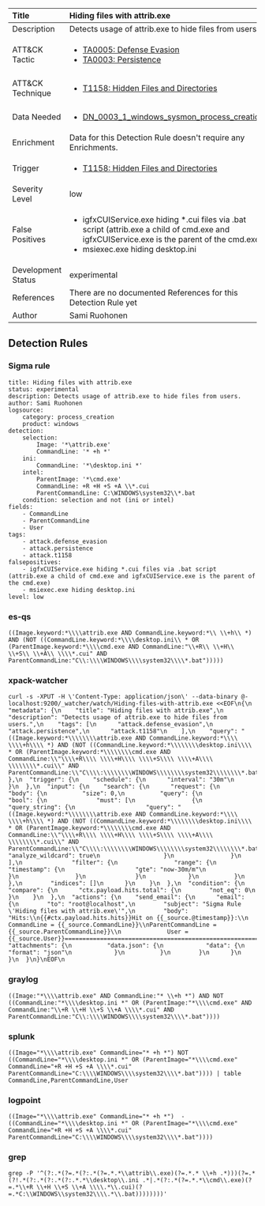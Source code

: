 | Title                | Hiding files with attrib.exe                                                                                                                                                 |
|:---------------------|:------------------------------------------------------------------------------------------------------------------------------------------------------------|
| Description          | Detects usage of attrib.exe to hide files from users.                                                                                                                                           |
| ATT&amp;CK Tactic    |  <ul><li>[TA0005: Defense Evasion](https://attack.mitre.org/tactics/TA0005)</li><li>[TA0003: Persistence](https://attack.mitre.org/tactics/TA0003)</li></ul>  |
| ATT&amp;CK Technique | <ul><li>[T1158: Hidden Files and Directories](https://attack.mitre.org/techniques/T1158)</li></ul>  |
| Data Needed          | <ul><li>[DN_0003_1_windows_sysmon_process_creation](../Data_Needed/DN_0003_1_windows_sysmon_process_creation.md)</li></ul>  |
| Enrichment           |  Data for this Detection Rule doesn't require any Enrichments.  |
| Trigger              | <ul><li>[T1158: Hidden Files and Directories](../Triggers/T1158.md)</li></ul>  |
| Severity Level       | low |
| False Positives      | <ul><li>igfxCUIService.exe hiding *.cui files via .bat script (attrib.exe a child of cmd.exe and igfxCUIService.exe is the parent of the cmd.exe)</li><li>msiexec.exe hiding desktop.ini</li></ul>  |
| Development Status   | experimental |
| References           |  There are no documented References for this Detection Rule yet  |
| Author               | Sami Ruohonen |


## Detection Rules

### Sigma rule

```
title: Hiding files with attrib.exe
status: experimental
description: Detects usage of attrib.exe to hide files from users.
author: Sami Ruohonen
logsource:
    category: process_creation
    product: windows
detection:
    selection:
        Image: '*\attrib.exe'
        CommandLine: '* +h *'
    ini:
        CommandLine: '*\desktop.ini *'
    intel:
        ParentImage: '*\cmd.exe'
        CommandLine: +R +H +S +A \\*.cui
        ParentCommandLine: C:\WINDOWS\system32\\*.bat
    condition: selection and not (ini or intel)
fields:
    - CommandLine
    - ParentCommandLine
    - User
tags:
    - attack.defense_evasion
    - attack.persistence
    - attack.t1158
falsepositives:
    - igfxCUIService.exe hiding *.cui files via .bat script (attrib.exe a child of cmd.exe and igfxCUIService.exe is the parent of the cmd.exe)
    - msiexec.exe hiding desktop.ini
level: low

```





### es-qs
    
```
((Image.keyword:*\\\\attrib.exe AND CommandLine.keyword:*\\ \\+h\\ *) AND (NOT ((CommandLine.keyword:*\\\\desktop.ini\\ * OR (ParentImage.keyword:*\\\\cmd.exe AND CommandLine:"\\+R\\ \\+H\\ \\+S\\ \\+A\\ \\\\*.cui" AND ParentCommandLine:"C\\:\\\\WINDOWS\\\\system32\\\\*.bat")))))
```


### xpack-watcher
    
```
curl -s -XPUT -H \'Content-Type: application/json\' --data-binary @- localhost:9200/_watcher/watch/Hiding-files-with-attrib.exe <<EOF\n{\n  "metadata": {\n    "title": "Hiding files with attrib.exe",\n    "description": "Detects usage of attrib.exe to hide files from users.",\n    "tags": [\n      "attack.defense_evasion",\n      "attack.persistence",\n      "attack.t1158"\n    ],\n    "query": "((Image.keyword:*\\\\\\\\attrib.exe AND CommandLine.keyword:*\\\\ \\\\+h\\\\ *) AND (NOT ((CommandLine.keyword:*\\\\\\\\desktop.ini\\\\ * OR (ParentImage.keyword:*\\\\\\\\cmd.exe AND CommandLine:\\"\\\\+R\\\\ \\\\+H\\\\ \\\\+S\\\\ \\\\+A\\\\ \\\\\\\\*.cui\\" AND ParentCommandLine:\\"C\\\\:\\\\\\\\WINDOWS\\\\\\\\system32\\\\\\\\*.bat\\")))))"\n  },\n  "trigger": {\n    "schedule": {\n      "interval": "30m"\n    }\n  },\n  "input": {\n    "search": {\n      "request": {\n        "body": {\n          "size": 0,\n          "query": {\n            "bool": {\n              "must": [\n                {\n                  "query_string": {\n                    "query": "((Image.keyword:*\\\\\\\\attrib.exe AND CommandLine.keyword:*\\\\ \\\\+h\\\\ *) AND (NOT ((CommandLine.keyword:*\\\\\\\\desktop.ini\\\\ * OR (ParentImage.keyword:*\\\\\\\\cmd.exe AND CommandLine:\\"\\\\+R\\\\ \\\\+H\\\\ \\\\+S\\\\ \\\\+A\\\\ \\\\\\\\*.cui\\" AND ParentCommandLine:\\"C\\\\:\\\\\\\\WINDOWS\\\\\\\\system32\\\\\\\\*.bat\\")))))",\n                    "analyze_wildcard": true\n                  }\n                }\n              ],\n              "filter": {\n                "range": {\n                  "timestamp": {\n                    "gte": "now-30m/m"\n                  }\n                }\n              }\n            }\n          }\n        },\n        "indices": []\n      }\n    }\n  },\n  "condition": {\n    "compare": {\n      "ctx.payload.hits.total": {\n        "not_eq": 0\n      }\n    }\n  },\n  "actions": {\n    "send_email": {\n      "email": {\n        "to": "root@localhost",\n        "subject": "Sigma Rule \'Hiding files with attrib.exe\'",\n        "body": "Hits:\\n{{#ctx.payload.hits.hits}}Hit on {{_source.@timestamp}}:\\n      CommandLine = {{_source.CommandLine}}\\nParentCommandLine = {{_source.ParentCommandLine}}\\n             User = {{_source.User}}================================================================================\\n{{/ctx.payload.hits.hits}}",\n        "attachments": {\n          "data.json": {\n            "data": {\n              "format": "json"\n            }\n          }\n        }\n      }\n    }\n  }\n}\nEOF\n
```


### graylog
    
```
((Image:"*\\\\attrib.exe" AND CommandLine:"* \\+h *") AND NOT ((CommandLine:"*\\\\desktop.ini *" OR (ParentImage:"*\\\\cmd.exe" AND CommandLine:"\\+R \\+H \\+S \\+A \\\\*.cui" AND ParentCommandLine:"C\\:\\\\WINDOWS\\\\system32\\\\*.bat"))))
```


### splunk
    
```
((Image="*\\\\attrib.exe" CommandLine="* +h *") NOT ((CommandLine="*\\\\desktop.ini *" OR (ParentImage="*\\\\cmd.exe" CommandLine="+R +H +S +A \\\\*.cui" ParentCommandLine="C:\\\\WINDOWS\\\\system32\\\\*.bat")))) | table CommandLine,ParentCommandLine,User
```


### logpoint
    
```
((Image="*\\\\attrib.exe" CommandLine="* +h *")  -((CommandLine="*\\\\desktop.ini *" OR (ParentImage="*\\\\cmd.exe" CommandLine="+R +H +S +A \\\\*.cui" ParentCommandLine="C:\\\\WINDOWS\\\\system32\\\\*.bat"))))
```


### grep
    
```
grep -P '^(?:.*(?=.*(?:.*(?=.*.*\\attrib\\.exe)(?=.*.* \\+h .*)))(?=.*(?!.*(?:.*(?:.*(?:.*.*\\desktop\\.ini .*|.*(?:.*(?=.*.*\\cmd\\.exe)(?=.*\\+R \\+H \\+S \\+A \\\\.*\\.cui)(?=.*C:\\WINDOWS\\system32\\\\.*\\.bat))))))))'
```



